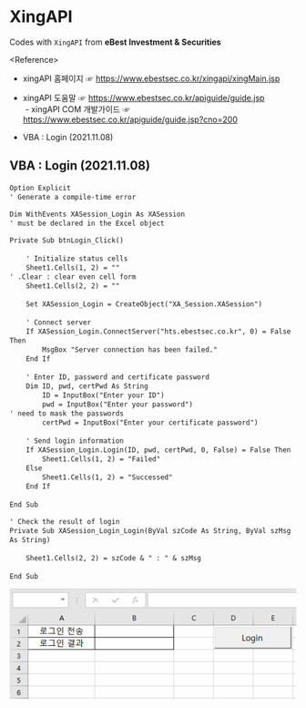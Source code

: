 # XingAPI

Codes with `XingAPI` from **eBest Investment & Securities**


\<Reference>  
- xingAPI 홈페이지 ☞ https://www.ebestsec.co.kr/xingapi/xingMain.jsp
- xingAPI 도움말 ☞ https://www.ebestsec.co.kr/apiguide/guide.jsp  
&nbsp;- xingAPI COM 개발가이드 ☞ https://www.ebestsec.co.kr/apiguide/guide.jsp?cno=200


- VBA : Login (2021.11.08)


## VBA : Login (2021.11.08)

```VBA
Option Explicit                                                                     ' Generate a compile-time error
```

```VBA
Dim WithEvents XASession_Login As XASession                                         ' must be declared in the Excel object
```

```VBA
Private Sub btnLogin_Click()

    ' Initialize status cells
    Sheet1.Cells(1, 2) = ""                                                         ' .Clear : clear even cell form
    Sheet1.Cells(2, 2) = ""

    Set XASession_Login = CreateObject("XA_Session.XASession")

    ' Connect server
    If XASession_Login.ConnectServer("hts.ebestsec.co.kr", 0) = False Then
        MsgBox "Server connection has been failed."
    End If

    ' Enter ID, password and certificate password
    Dim ID, pwd, certPwd As String
        ID = InputBox("Enter your ID")
        pwd = InputBox("Enter your password")                                       ' need to mask the passwords
        certPwd = InputBox("Enter your certificate password")
        
    ' Send login information
    If XASession_Login.Login(ID, pwd, certPwd, 0, False) = False Then
        Sheet1.Cells(1, 2) = "Failed"
    Else
        Sheet1.Cells(1, 2) = "Successed"
    End If

End Sub
```

```VBA
' Check the result of login
Private Sub XASession_Login_Login(ByVal szCode As String, ByVal szMsg As String)

    Sheet1.Cells(2, 2) = szCode & " : " & szMsg

End Sub
```

![VBA : Login](Images/XingAPI_VBA_Login.gif)